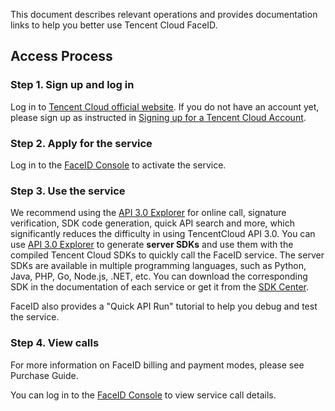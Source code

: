 This document describes relevant operations and provides documentation links to help you better use Tencent Cloud FaceID.
## Access Process
### Step 1. Sign up and log in
Log in to [Tencent Cloud official website](https://intl.cloud.tencent.com/login). If you do not have an account yet, please sign up as instructed in [Signing up for a Tencent Cloud Account](https://intl.cloud.tencent.com/document/product/378/17985).

### Step 2. Apply for the service
Log in to the [FaceID Console](https://console.cloud.tencent.com/faceid) to activate the service.

### Step 3. Use the service
We recommend using the [API 3.0 Explorer](https://console.cloud.tencent.com/api/explorer?Product=faceid&Version=2018-03-01&Action=DetectAuth&SignVersion=) for online call, signature verification, SDK code generation, quick API search and more, which significantly reduces the difficulty in using TencentCloud API 3.0. You can use [API 3.0 Explorer](https://console.cloud.tencent.com/api/explorer?Product=faceid&Version=2018-03-01&Action=DetectAuth&SignVersion=) to generate **server SDKs** and use them with the compiled Tencent Cloud SDKs to quickly call the FaceID service. The server SDKs are available in multiple programming languages, such as Python, Java, PHP, Go, Node.js, .NET, etc. You can download the corresponding SDK in the documentation of each service or get it from the [SDK Center](https://intl.cloud.tencent.com/document/product/494).

FaceID also provides a "Quick API Run" tutorial to help you debug and test the service.

### Step 4. View calls
For more information on FaceID billing and payment modes, please see Purchase Guide.

You can log in to the [FaceID Console](https://console.cloud.tencent.com/faceid) to view service call details.

